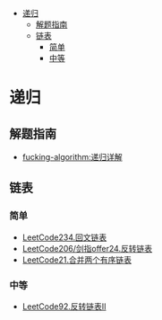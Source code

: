 <!-- TOC -->

- [递归](#递归)
  - [解题指南](#解题指南)
  - [链表](#链表)
    - [简单](#简单)
    - [中等](#中等)

<!-- /TOC -->
# 递归
## 解题指南
- [fucking-algorithm:递归详解](https://labuladong.gitbook.io/algo/suan-fa-si-wei-xi-lie/di-gui-xiang-jie)
## 链表
### 简单
- [LeetCode234.回文链表](https://leetcode-cn.com/problems/palindrome-linked-list/)
- [LeetCode206/剑指offer24.反转链表](https://leetcode-cn.com/problems/reverse-linked-list/)
- [LeetCode21.合并两个有序链表](https://leetcode-cn.com/problems/merge-two-sorted-lists/)
### 中等
- [LeetCode92.反转链表II](https://leetcode-cn.com/problems/reverse-linked-list-ii/)
